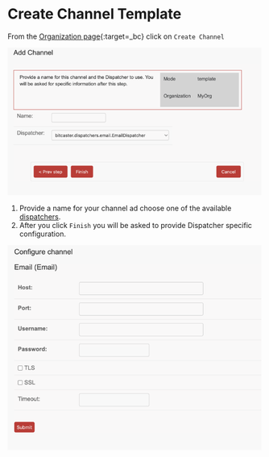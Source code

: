 # Create Channel Template


From the [Organization page](https://SERVER_ADDRESS/admin/bitcaster/organization/current/){:target=_bc}  click on `Create Channel`


![Image](_screenshots/channels/template_create.png)


1. Provide a name for your channel ad choose one of the available [dispatchers](dispatchers.md).
1. After you click `Finish` you will be asked to provide Dispatcher specific configuration.


![Image](_screenshots/channels/template_configure.png)
